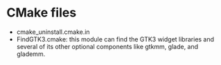 # CMake files

- cmake_uninstall.cmake.in
- FindGTK3.cmake: this module can find the GTK3 widget libraries and several of its other optional components like gtkmm, glade, and glademm.
